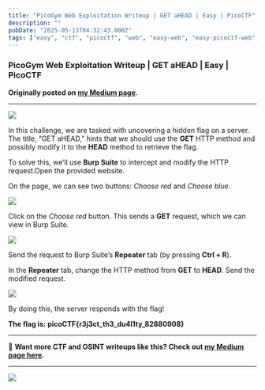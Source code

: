 ```yaml
---
title: "PicoGym Web Exploitation Writeup | GET aHEAD | Easy | PicoCTF"
description: ""
pubDate: "2025-05-13T04:32:43.000Z"
tags: ["easy", "ctf", "picoctf", "web", "easy-web", "easy-picoctf-web", "easy-picoctf", "picoctf-web"]
---
```


### PicoGym Web Exploitation Writeup | GET aHEAD | Easy | PicoCTF


**Originally posted on <a href="https://medium.com/@bl0ss0mx5/picogym-web-exploitation-writeup-get-ahead-easy-picoctf-8592cfd8e610" target="_blank" rel="noopener noreferrer">my Medium page</a>.**

---

![](https://cdn-images-1.medium.com/max/656/1*16IVLQdyePUZuzZ2NAsSew.png)

In this challenge, we are tasked with uncovering a hidden flag on a server. The title, “GET aHEAD,” hints that we should use the **GET** HTTP method and possibly modify it to the **HEAD** method to retrieve the flag.

To solve this, we’ll use **Burp Suite** to intercept and modify the HTTP request.Open the provided website.

On the page, we can see two buttons: _Choose red_ and _Choose blue_.

![](https://cdn-images-1.medium.com/max/1024/1*YpCl8K_ccn-S_jQEtbYbfA.png)

Click on the _Choose red_ button. This sends a **GET** request, which we can view in Burp Suite.

![](https://cdn-images-1.medium.com/max/684/1*7E2e-wJAMnvkw76II2v2kA.png)

Send the request to Burp Suite’s **Repeater** tab (by pressing **Ctrl + R**).

In the **Repeater** tab, change the HTTP method from **GET** to **HEAD**. Send the modified request.

![](https://cdn-images-1.medium.com/max/684/1*Vr8dz9sRArLDdcQeJxiVGQ.png)

By doing this, the server responds with the flag!

**The flag is:** **picoCTF{r3j3ct\_th3\_du4l1ty\_82880908}**

---

📖 **Want more CTF and OSINT writeups like this? Check out <a href="https://medium.com/@bl0ss0mx5" target="_blank" rel="noopener noreferrer">my Medium page here</a>.**

---

![](https://medium.com/_/stat?event=post.clientViewed&referrerSource=full_rss&postId=8592cfd8e610)